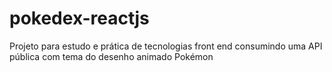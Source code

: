 # pokedex-reactjs
Projeto para estudo e prática de tecnologias front end consumindo uma API pública com tema do desenho animado Pokémon
